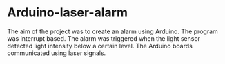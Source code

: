 # Arduino-laser-alarm
The aim of the project was to create an alarm using Arduino. The program was interrupt based. The alarm was triggered when the light sensor detected light intensity below a certain level. The Arduino boards communicated using laser signals.

